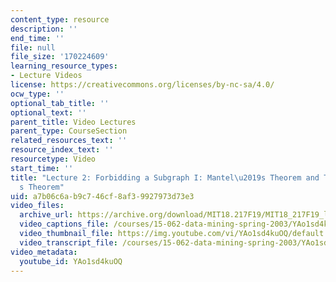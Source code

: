 ```yaml
---
content_type: resource
description: ''
end_time: ''
file: null
file_size: '170224609'
learning_resource_types:
- Lecture Videos
license: https://creativecommons.org/licenses/by-nc-sa/4.0/
ocw_type: ''
optional_tab_title: ''
optional_text: ''
parent_title: Video Lectures
parent_type: CourseSection
related_resources_text: ''
resource_index_text: ''
resourcetype: Video
start_time: ''
title: "Lecture 2: Forbidding a Subgraph I: Mantel\u2019s Theorem and Tur\xE1n\u2019\
  s Theorem"
uid: a7b06c6a-b9c7-46cf-8af3-9927973d73e3
video_files:
  archive_url: https://archive.org/download/MIT18.217F19/MIT18_217F19_lec02_300k.mp4
  video_captions_file: /courses/15-062-data-mining-spring-2003/YAo1sd4kuOQ_captions.vtt
  video_thumbnail_file: https://img.youtube.com/vi/YAo1sd4kuOQ/default.jpg
  video_transcript_file: /courses/15-062-data-mining-spring-2003/YAo1sd4kuOQ_transcript.pdf
video_metadata:
  youtube_id: YAo1sd4kuOQ
---
```

